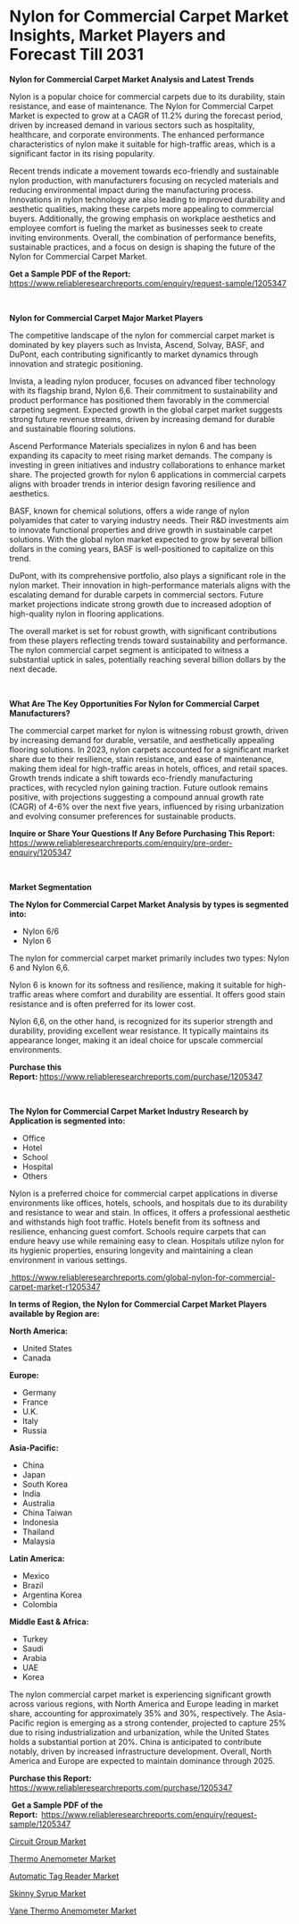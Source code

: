 <p><h1>Nylon for Commercial Carpet Market Insights, Market Players and Forecast Till 2031</h1></p><p><strong>Nylon for Commercial Carpet Market Analysis and Latest Trends</strong></p>
<p><p>Nylon is a popular choice for commercial carpets due to its durability, stain resistance, and ease of maintenance. The Nylon for Commercial Carpet Market is expected to grow at a CAGR of 11.2% during the forecast period, driven by increased demand in various sectors such as hospitality, healthcare, and corporate environments. The enhanced performance characteristics of nylon make it suitable for high-traffic areas, which is a significant factor in its rising popularity.</p><p>Recent trends indicate a movement towards eco-friendly and sustainable nylon production, with manufacturers focusing on recycled materials and reducing environmental impact during the manufacturing process. Innovations in nylon technology are also leading to improved durability and aesthetic qualities, making these carpets more appealing to commercial buyers. Additionally, the growing emphasis on workplace aesthetics and employee comfort is fueling the market as businesses seek to create inviting environments. Overall, the combination of performance benefits, sustainable practices, and a focus on design is shaping the future of the Nylon for Commercial Carpet Market.</p></p>
<p><strong>Get a Sample PDF of the Report:&nbsp;</strong> <a href="https://www.reliableresearchreports.com/enquiry/request-sample/1205347?utm_campaign=1616&utm_medium=2&utm_source=Github&utm_content=ia&utm_term=19102024&utm_id=nylon-for-commercial-carpet">https://www.reliableresearchreports.com/enquiry/request-sample/1205347</a></p>
<p>&nbsp;</p>
<p><strong>Nylon for Commercial Carpet Major Market Players</strong></p>
<p><p>The competitive landscape of the nylon for commercial carpet market is dominated by key players such as Invista, Ascend, Solvay, BASF, and DuPont, each contributing significantly to market dynamics through innovation and strategic positioning.</p><p>Invista, a leading nylon producer, focuses on advanced fiber technology with its flagship brand, Nylon 6,6. Their commitment to sustainability and product performance has positioned them favorably in the commercial carpeting segment. Expected growth in the global carpet market suggests strong future revenue streams, driven by increasing demand for durable and sustainable flooring solutions.</p><p>Ascend Performance Materials specializes in nylon 6 and has been expanding its capacity to meet rising market demands. The company is investing in green initiatives and industry collaborations to enhance market share. The projected growth for nylon 6 applications in commercial carpets aligns with broader trends in interior design favoring resilience and aesthetics.</p><p>BASF, known for chemical solutions, offers a wide range of nylon polyamides that cater to varying industry needs. Their R&D investments aim to innovate functional properties and drive growth in sustainable carpet solutions. With the global nylon market expected to grow by several billion dollars in the coming years, BASF is well-positioned to capitalize on this trend.</p><p>DuPont, with its comprehensive portfolio, also plays a significant role in the nylon market. Their innovation in high-performance materials aligns with the escalating demand for durable carpets in commercial sectors. Future market projections indicate strong growth due to increased adoption of high-quality nylon in flooring applications.</p><p>The overall market is set for robust growth, with significant contributions from these players reflecting trends toward sustainability and performance. The nylon commercial carpet segment is anticipated to witness a substantial uptick in sales, potentially reaching several billion dollars by the next decade.</p></p>
<p>&nbsp;</p>
<p><strong>What Are The Key Opportunities For Nylon for Commercial Carpet Manufacturers?</strong></p>
<p><p>The commercial carpet market for nylon is witnessing robust growth, driven by increasing demand for durable, versatile, and aesthetically appealing flooring solutions. In 2023, nylon carpets accounted for a significant market share due to their resilience, stain resistance, and ease of maintenance, making them ideal for high-traffic areas in hotels, offices, and retail spaces. Growth trends indicate a shift towards eco-friendly manufacturing practices, with recycled nylon gaining traction. Future outlook remains positive, with projections suggesting a compound annual growth rate (CAGR) of 4-6% over the next five years, influenced by rising urbanization and evolving consumer preferences for sustainable products.</p></p>
<p><strong>Inquire or Share Your Questions If Any Before Purchasing This Report:</strong> <a href="https://www.reliableresearchreports.com/enquiry/pre-order-enquiry/1205347?utm_campaign=1616&utm_medium=2&utm_source=Github&utm_content=ia&utm_term=19102024&utm_id=nylon-for-commercial-carpet">https://www.reliableresearchreports.com/enquiry/pre-order-enquiry/1205347</a></p>
<p>&nbsp;</p>
<p><strong>Market Segmentation</strong></p>
<p><strong>The Nylon for Commercial Carpet Market Analysis by types is segmented into:</strong></p>
<p><ul><li>Nylon 6/6</li><li>Nylon 6</li></ul></p>
<p><p>The nylon for commercial carpet market primarily includes two types: Nylon 6 and Nylon 6,6. </p><p>Nylon 6 is known for its softness and resilience, making it suitable for high-traffic areas where comfort and durability are essential. It offers good stain resistance and is often preferred for its lower cost.</p><p>Nylon 6,6, on the other hand, is recognized for its superior strength and durability, providing excellent wear resistance. It typically maintains its appearance longer, making it an ideal choice for upscale commercial environments.</p></p>
<p><strong>Purchase this Report:&nbsp;</strong><a href="https://www.reliableresearchreports.com/purchase/1205347?utm_campaign=1616&utm_medium=2&utm_source=Github&utm_content=ia&utm_term=19102024&utm_id=nylon-for-commercial-carpet">https://www.reliableresearchreports.com/purchase/1205347</a></p>
<p>&nbsp;</p>
<p><strong>The Nylon for Commercial Carpet Market Industry Research by Application is segmented into:</strong></p>
<p><ul><li>Office</li><li>Hotel</li><li>School</li><li>Hospital</li><li>Others</li></ul></p>
<p><p>Nylon is a preferred choice for commercial carpet applications in diverse environments like offices, hotels, schools, and hospitals due to its durability and resistance to wear and stain. In offices, it offers a professional aesthetic and withstands high foot traffic. Hotels benefit from its softness and resilience, enhancing guest comfort. Schools require carpets that can endure heavy use while remaining easy to clean. Hospitals utilize nylon for its hygienic properties, ensuring longevity and maintaining a clean environment in various settings.</p></p>
<p><a href="https://www.reliableresearchreports.com/global-nylon-for-commercial-carpet-market-r1205347?utm_campaign=1616&utm_medium=2&utm_source=Github&utm_content=ia&utm_term=19102024&utm_id=nylon-for-commercial-carpet">&nbsp;https://www.reliableresearchreports.com/global-nylon-for-commercial-carpet-market-r1205347</a></p>
<p><strong>In terms of Region, the Nylon for Commercial Carpet Market Players available by Region are:</strong></p>
<p>
    <p> <strong> North America: </strong>
        <ul>
            <li>United States</li>
            <li>Canada</li>
        </ul>
        </p> 
    <p> <strong> Europe: </strong>
        <ul>
            <li>Germany</li>
            <li>France</li>
            <li>U.K.</li>
            <li>Italy</li>
            <li>Russia</li>
        </ul>
        </p> 
    <p> <strong> Asia-Pacific: </strong>
        <ul>
            <li>China</li>
            <li>Japan</li>
            <li>South Korea</li>
            <li>India</li>
            <li>Australia</li>
            <li>China Taiwan</li>
            <li>Indonesia</li>
            <li>Thailand</li>
            <li>Malaysia</li>
        </ul>
        </p> 
    <p> <strong> Latin America: </strong>
        <ul>
            <li>Mexico</li>
            <li>Brazil</li>
            <li>Argentina Korea</li>
            <li>Colombia</li>
        </ul>
        </p> 
    <p> <strong> Middle East & Africa: </strong>
        <ul>
            <li>Turkey</li>
            <li>Saudi</li>
            <li>Arabia</li>
            <li>UAE</li>
            <li>Korea</li>
        </ul>
    </p>
    </p>
<p><p>The nylon commercial carpet market is experiencing significant growth across various regions, with North America and Europe leading in market share, accounting for approximately 35% and 30%, respectively. The Asia-Pacific region is emerging as a strong contender, projected to capture 25% due to rising industrialization and urbanization, while the United States holds a substantial portion at 20%. China is anticipated to contribute notably, driven by increased infrastructure development. Overall, North America and Europe are expected to maintain dominance through 2025.</p></p>
<p><strong>Purchase this Report: </strong><a href="https://www.reliableresearchreports.com/purchase/1205347?utm_campaign=1616&utm_medium=2&utm_source=Github&utm_content=ia&utm_term=19102024&utm_id=nylon-for-commercial-carpet">https://www.reliableresearchreports.com/purchase/1205347</a></p>
<p>&nbsp;<strong>Get a Sample PDF of the Report:&nbsp;&nbsp;</strong><a href="https://www.reliableresearchreports.com/enquiry/request-sample/1205347?utm_campaign=1616&utm_medium=2&utm_source=Github&utm_content=ia&utm_term=19102024&utm_id=nylon-for-commercial-carpet">https://www.reliableresearchreports.com/enquiry/request-sample/1205347</a></p>
<p><strong></strong></p>
<p><p><a href="https://www.linkedin.com/pulse/regulatory-landscape-its-influence-global-circuit-group-olntc?utm_campaign=1616&utm_medium=2&utm_source=Github&utm_content=ia&utm_term=19102024&utm_id=nylon-for-commercial-carpet">Circuit Group Market</a></p><p><a href="https://www.linkedin.com/pulse/global-thermo-anemometer-market-pulse-trends-growth-analysis-zsznc?utm_campaign=1616&utm_medium=2&utm_source=Github&utm_content=ia&utm_term=19102024&utm_id=nylon-for-commercial-carpet">Thermo Anemometer Market</a></p><p><a href="https://www.linkedin.com/pulse/automatic-tag-reader-market-trends-strategic-insights-2024-2031-xfdxc?utm_campaign=1616&utm_medium=2&utm_source=Github&utm_content=ia&utm_term=19102024&utm_id=nylon-for-commercial-carpet">Automatic Tag Reader Market</a></p><p><a href="https://www.linkedin.com/pulse/skinny-syrup-mosaic-piecing-together-global-market-dynamics-hqape?utm_campaign=1616&utm_medium=2&utm_source=Github&utm_content=ia&utm_term=19102024&utm_id=nylon-for-commercial-carpet">Skinny Syrup Market</a></p><p><a href="https://www.linkedin.com/pulse/emerging-technologies-reshaping-vane-thermo-anemometer-market-impact-wujmc?utm_campaign=1616&utm_medium=2&utm_source=Github&utm_content=ia&utm_term=19102024&utm_id=nylon-for-commercial-carpet">Vane Thermo Anemometer Market</a></p></p>
